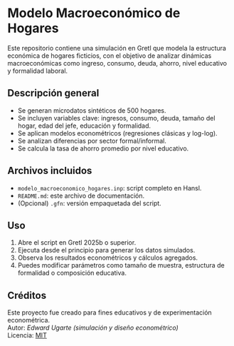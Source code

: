 # Modelo Macroeconómico de Hogares

Este repositorio contiene una simulación en Gretl que modela la estructura económica de hogares ficticios, con el objetivo de analizar dinámicas macroeconómicas como ingreso, consumo, deuda, ahorro, nivel educativo y formalidad laboral.

## Descripción general

- Se generan microdatos sintéticos de 500 hogares.
- Se incluyen variables clave: ingresos, consumo, deuda, tamaño del hogar, edad del jefe, educación y formalidad.
- Se aplican modelos econométricos (regresiones clásicas y log-log).
- Se analizan diferencias por sector formal/informal.
- Se calcula la tasa de ahorro promedio por nivel educativo.

## Archivos incluidos

- `modelo_macroeconomico_hogares.inp`: script completo en Hansl.
- `README.md`: este archivo de documentación.
- (Opcional) `.gfn`: versión empaquetada del script.

## Uso

1. Abre el script en Gretl 2025b o superior.
2. Ejecuta desde el principio para generar los datos simulados.
3. Observa los resultados econométricos y cálculos agregados.
4. Puedes modificar parámetros como tamaño de muestra, estructura de formalidad o composición educativa.

## Créditos

Este proyecto fue creado para fines educativos y de experimentación econométrica.  
Autor: *Edward Ugarte (simulación y diseño econométrico)*  
Licencia: [MIT](https://opensource.org/licenses/MIT)


